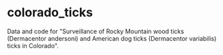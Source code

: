 # colorado_ticks

Data and code for "Surveillance of Rocky Mountain wood ticks (Dermacentor andersoni) and American dog ticks (Dermacentor variabilis) ticks in Colorado".
